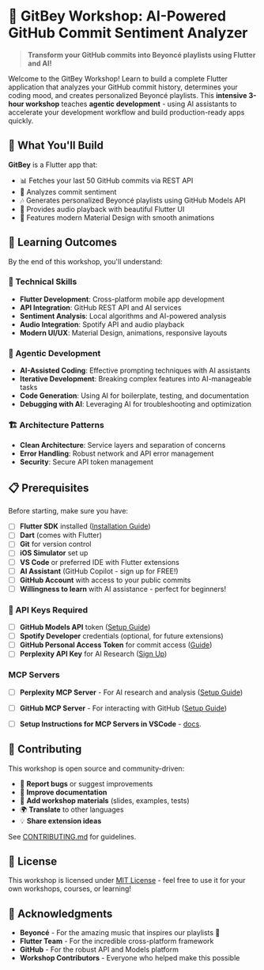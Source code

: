 # 🎵 GitBey Workshop: AI-Powered GitHub Commit Sentiment Analyzer

> **Transform your GitHub commits into Beyoncé playlists using Flutter and AI!**

Welcome to the GitBey Workshop! Learn to build a complete Flutter application that analyzes your GitHub commit history, determines your coding mood, and creates personalized Beyoncé playlists. This **intensive 3-hour workshop** teaches **agentic development** - using AI assistants to accelerate your development workflow and build production-ready apps quickly.

## 🚀 What You'll Build

**GitBey** is a Flutter app that:
- 📊 Fetches your last 50 GitHub commits via REST API
- 🧠 Analyzes commit sentiment
- 🎶 Generates personalized Beyoncé playlists using GitHub Models API
- 🎵 Provides audio playback with beautiful Flutter UI
- 🎨 Features modern Material Design with smooth animations

## 🎯 Learning Outcomes

By the end of this workshop, you'll understand:

### 🔧 Technical Skills
- **Flutter Development**: Cross-platform mobile app development
- **API Integration**: GitHub REST API and AI services
- **Sentiment Analysis**: Local algorithms and AI-powered analysis
- **Audio Integration**: Spotify API and audio playback
- **Modern UI/UX**: Material Design, animations, responsive layouts

### 🤖 Agentic Development
- **AI-Assisted Coding**: Effective prompting techniques with AI assistants
- **Iterative Development**: Breaking complex features into AI-manageable tasks
- **Code Generation**: Using AI for boilerplate, testing, and documentation
- **Debugging with AI**: Leveraging AI for troubleshooting and optimization

### 🏗️ Architecture Patterns
- **Clean Architecture**: Service layers and separation of concerns
- **Error Handling**: Robust network and API error management
- **Security**: Secure API token management

## 📋 Prerequisites

Before starting, make sure you have:

- [ ] **Flutter SDK** installed ([Installation Guide](docs/setup/flutter-installation.md))
- [ ] **Dart** (comes with Flutter)
- [ ] **Git** for version control
- [ ] **iOS Simulator** set up
- [ ] **VS Code** or preferred IDE with Flutter extensions
- [ ] **AI Assistant** (GitHub Copilot - sign up for FREE!)
- [ ] **GitHub Account** with access to your public commits
- [ ] **Willingness to learn** with AI assistance - perfect for beginners!

### 🔑 API Keys Required
- [ ] **GitHub Models API** token ([Setup Guide](docs/setup/api-keys-setup.md))
- [ ] **Spotify Developer** credentials (optional, for future extensions)
- [ ] **GitHub Personal Access Token** for commit access ([Guide](https://docs.github.com/en/authentication/keeping-your-account-and-data-secure/managing-your-personal-access-tokens#creating-a-fine-grained-personal-access-token))
- [ ] **Perplexity API Key** for AI Research ([Sign Up](https://docs.perplexity.ai/guides/getting-started))

### MCP Servers 

- [ ] **Perplexity MCP Server** - For AI research and analysis ([Setup Guide](https://github.com/jsonallen/perplexity-mcp))
- [ ] **GitHub MCP Server** - For interacting with GitHub ([Setup Guide](https://github.com/github/github-mcp-server))
- [ ] **Setup Instructions for MCP Servers in VSCode** - [docs](https://code.visualstudio.com/docs/copilot/chat/mcp-servers).


## 🤝 Contributing

This workshop is open source and community-driven:

- 🐛 **Report bugs** or suggest improvements
- 📝 **Improve documentation** 
- 🎨 **Add workshop materials** (slides, examples, tests)
- 🌍 **Translate** to other languages
- 💡 **Share extension ideas**

See [CONTRIBUTING.md](CONTRIBUTING.md) for guidelines.

## 📄 License

This workshop is licensed under [MIT License](LICENSE) - feel free to use it for your own workshops, courses, or learning!

## 🙏 Acknowledgments

- **Beyoncé** - For the amazing music that inspires our playlists 👑
- **Flutter Team** - For the incredible cross-platform framework
- **GitHub** - For the robust API and Models platform
- **Workshop Contributors** - Everyone who helped make this possible

